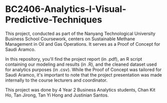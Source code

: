 # BC2406-Analytics-I-Visual-Predictive-Techniques
This project, conducted as part of the Nanyang Technological University Business School Coursework, centers on Sustainable Methane Management in Oil and Gas Operations. It serves as a Proof of Concept for Saudi Aramco.

In this repository, you'll find the project report (in .pdf), an R script containing our modeling and results (in .R), and the cleaned dataset used for analytics purposes (in .csv). While the Proof of Concept was tailored for Saudi Aramco, it's important to note that the project presentation was made internally to the course lecturers and coordinator.

This project was done by 4 Year 2 Business Analytics students, Chan Kit Ho, Tan Jirong, Tan Yi Hong and Justinian Santos. 
